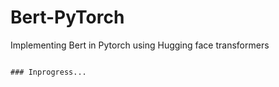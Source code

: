 # Bert-PyTorch
Implementing Bert in Pytorch using Hugging face transformers


                                                                                          ### Inprogress...
